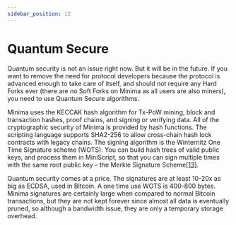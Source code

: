 ```yaml
---
sidebar_position: 12
---
```


# Quantum Secure

Quantum security is not an issue right now. But it will be in the future. If you want to remove the need for protocol developers because the protocol is advanced enough to take care of itself, and should not require any Hard Forks ever (there are no Soft Forks on Minima as all users are also miners), you need to use Quantum Secure algorithms.

Minima uses the KECCAK hash algorithm for Tx-PoW mining, block and transaction hashes, proof chains, and signing or verifying data. All of the cryptographic security of Minima is provided by hash functions. The scripting language supports SHA2-256 to allow cross-chain hash lock contracts with legacy chains. The signing algorithm is the Winternitz One Time Signature scheme (WOTS). You can build hash trees of valid public keys, and process them in MiniScript, so that you can sign multiple times with the same root public key – the Merkle Signature Scheme[[13]](/docs/learn/minimawhitepaper/specialthanksto).

Quantum security comes at a price. The signatures are at least 10-20x as big as ECDSA, used in Bitcoin. A one time use WOTS is 400-800 bytes. Minima signatures are certainly large when compared to normal Bitcoin transactions, but they are not kept forever since almost all data is eventually pruned, so although a bandwidth issue, they are only a temporary storage overhead.



